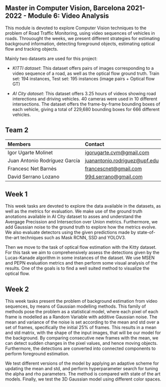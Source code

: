 ## Master in Computer Vision, Barcelona 2021-2022 - Module 6: Video Analysis

This module is devoted to explore Computer Vision techniques to the problem of Road Traffic Monitoring, 
using video sequences of vehicles in roads. Throuought the weeks, we present different strategies for estimating 
background information, detecting foreground objects, estimating optical flow and tracking objects.

Mainly two datasets are used for this project:

- *KITTI dataset*: This dataset offers pairs of images corresponding to a video sequence of a road, as well as the optical flow ground truth.
  Train set: 194 instances, Test set: 195 instances (image pairs + Optical flow GT)

- *AI City dataset*: This dataset offers 3.25 hours of videos showing road interections and driving vehicles. 40 cameras were used in 10 different intersections.
The dataset offers the frame-by-frame bounding boxes of each vehicle, giving a total of 229,680 bounding boxes for 666 different vehicles.

## Team 2

| Members | Contact |
| :---         |   :---    | 
| Igor Ugarte Molinet | igorugarte.cvm@gmail.com | 
| Juan Antonio Rodríguez García | juanantonio.rodriguez@upf.edu  |
| Francesc Net Barnès | francescnet@gmail.com  |
| David Serrano Lozano | 99d.serrano@gmail.com |

## Week 1

This week tasks are devoted to explore the data available in the datasets, as well as the metrics for evaluation.
We make use of the ground truth anotations available in AI City dataset to asses and understand the Avergage Precission and 
Intersection over Union metrics. Furthermore, we add Gaussian noise to the ground truth to explore how the metrics evolve.
We also evaluate detectors using the given predictions made by state-of-the-art techniques such as Mask RCNN, SSD and YOLOV3.

Then we move to the task of optical flow estimation with the Kitty dataset. For this task we aim to comprehensively assess the 
detections given by the Lucas-Kanade algorithm in some instances of the dataset. We use MSEN and PEPN evaluation metrics and 
then perform some visual analysis of the results. One of the goals is to find a well suited method to visualize the optical flow.

## Week 2
This week tasks present the problem of background estimation from video sequences, by means of Gaussian modelling methods.
This family of methods pose the problem as a statistical model, where each pixel of each frame is modelled as a Random Variable
with additive Gaussian noise. The mean and variance of the noise is set according to the mean and std over a set of frames, 
specifically the initial 25% of frames. This results in a mean and std matrix, with the shape of the input images, 
that will be our model for the background. By comparing consecutive new frames with the mean, we can detect sudden 
changes in the pixel values, and hence moving objects. Furthermore, the detections are converted into connected components 
to perform foreground estimation.

We test different versions of the model by applying an adaptive scheme for updating the mean and std, and perform hyperparameter search
for tuning the alpha and rho parameters. The method is compared with state of the art models. Finally, we test the 3D Gaussian model using different color spaces.
